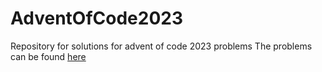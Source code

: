 # AdventOfCode2023
Repository for solutions for advent of code 2023 problems
The problems can be found [here](https://adventofcode.com/)

